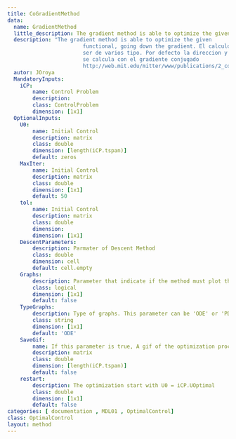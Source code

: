 ```yaml
---
title: CoGradientMethod
data: 
  name: GradientMethod
  little_description: The gradient method is able to optimize the given functional, going down the gradient.
  description: "The gradient method is able to optimize the given
                        functional, going down the gradient. El calculo del gradiente puede
                        ser de varios tipo. Por defecto la direccion y el modulo de descenso
                        se calcula con el gradiente conjugado
                        http://web.mit.edu/mitter/www/publications/2_conjugate_grad_IEEEAC.pdf"
  autor: JOroya
  MandatoryInputs:   
    iCP: 
        name: Control Problem
        description: 
        class: ControlProblem
        dimension: [1x1]
  OptionalInputs:
    U0:
        name: Initial Control 
        description: matrix 
        class: double
        dimension: [length(iCP.tspan)]
        default: zeros
    MaxIter:
        name: Initial Control 
        description: matrix 
        class: double
        dimension: [1x1]
        default: 50
    tol:
        name: Initial Control 
        description: matrix 
        class: double
        dimension: 
        dimension: [1x1]
    DescentParameters:
        description: Parmater of Descent Method 
        class: double
        dimension: cell
        default: cell.empty    
    Graphs:
        description: Parameter that indicate if the method must plot the optimization, while is calculate 
        class: logical
        dimension: [1x1]
        default: false        
    TypeGraphs:
        description: Type of graphs. This parameter can be 'ODE' or 'PDE' 
        class: string
        dimension: [1x1]
        default: 'ODE'
    SaveGif:
        name: If this parameter is true, A gif of the optimization process is created
        description: matrix 
        class: double
        dimension: [length(iCP.tspan)]
        default: false
    restart:
        description: The optimization start with U0 = iCP.UOptimal
        class: double
        dimension: [1x1]
        default: false
categories: [ documentation , MDL01 , OptimalControl]
class: OptimalControl
layout: method
---
```


